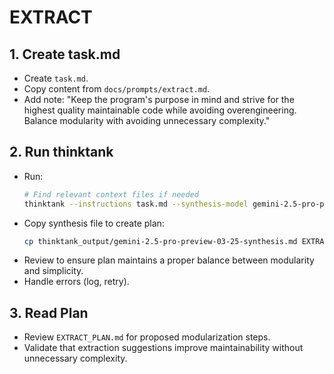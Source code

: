 # EXTRACT

## 1. Create task.md
- Create `task.md`.
- Copy content from `docs/prompts/extract.md`.
- Add note: "Keep the program's purpose in mind and strive for the highest quality maintainable code while avoiding overengineering. Balance modularity with avoiding unnecessary complexity."

## 2. Run thinktank
- Run:
    ```bash
    # Find relevant context files if needed
    thinktank --instructions task.md --synthesis-model gemini-2.5-pro-preview-03-25 --model gemini-2.5-flash-preview-04-17 --model gemini-2.5-pro-preview-03-25 --model gpt-4.1 ./
    ```
- Copy synthesis file to create plan:
    ```bash
    cp thinktank_output/gemini-2.5-pro-preview-03-25-synthesis.md EXTRACT_PLAN.md
    ```
- Review to ensure plan maintains a proper balance between modularity and simplicity.
- Handle errors (log, retry).

## 3. Read Plan
- Review `EXTRACT_PLAN.md` for proposed modularization steps.
- Validate that extraction suggestions improve maintainability without unnecessary complexity.
